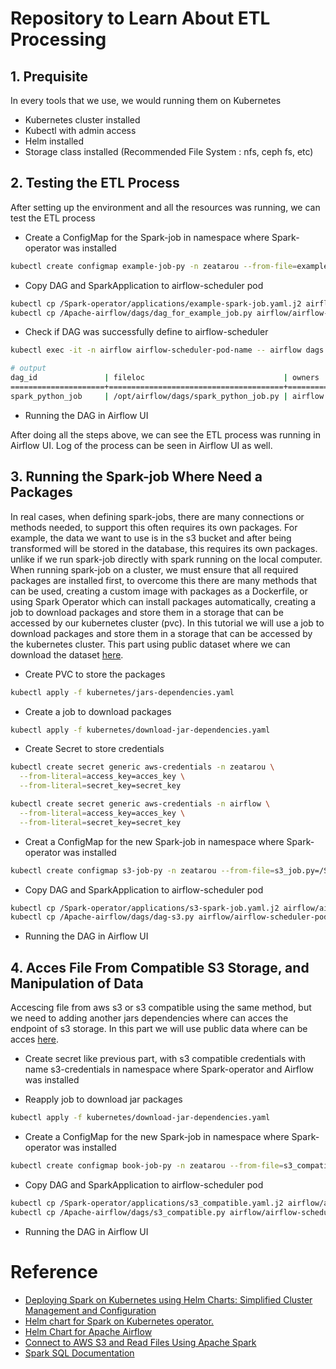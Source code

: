 # Repository to Learn About ETL Processing
## 1. Prequisite
In every tools that we use, we would running them on Kubernetes
- Kubernetes cluster installed
- Kubectl with admin access
- Helm installed
- Storage class installed (Recommended File System : nfs, ceph fs, etc)

## 2. Testing the ETL Process
After setting up the environment and all the resources was running, we can test the ETL process

- Create a ConfigMap for the Spark-job in namespace where Spark-operator was installed
```bash
kubectl create configmap example-job-py -n zeatarou --from-file=example_job.py=/Spark-operator/spark-job/example_job.py
```

- Copy DAG and SparkApplication to airflow-scheduler pod
```bash
kubectl cp /Spark-operator/applications/example-spark-job.yaml.j2 airflow/airflow-scheduler-pod-name:/opt/airflow/dags/
kubectl cp /Apache-airflow/dags/dag_for_example_job.py airflow/airflow-scheduler-pod-name:/opt/airflow/dags/
```

- Check if DAG was successfully define to airflow-scheduler
```bash
kubectl exec -it -n airflow airflow-scheduler-pod-name -- airflow dags list

# output
dag_id               | fileloc                               | owners  | is_paused
=====================+=======================================+=========+==========
spark_python_job     | /opt/airflow/dags/spark_python_job.py | airflow | None
```

- Running the DAG in Airflow UI

After doing all the steps above, we can see the ETL process was running in Airflow UI. Log of the process can be seen in Airflow UI as well.


## 3. Running the Spark-job Where Need a Packages
In real cases, when defining spark-jobs, there are many connections or methods needed, to support this often requires its own packages. For example, the data we want to use is in the s3 bucket and after being transformed will be stored in the database, this requires its own packages. unlike if we run spark-job directly with spark running on the local computer. When running spark-job on a cluster, we must ensure that all required packages are installed first, to overcome this there are many methods that can be used, creating a custom image with packages as a Dockerfile, or using Spark Operator which can install packages automatically, creating a job to download packages and store them in a storage that can be accessed by our kubernetes cluster (pvc). In this tutorial we will use a job to download packages and store them in a storage that can be accessed by the kubernetes cluster. This part using public dataset where we can download the dataset [here](https://www.kaggle.com/datasets/willianoliveiragibin/uk-property-price-data-1995-2023-04).

- Create PVC to store the packages
```bash
kubectl apply -f kubernetes/jars-dependencies.yaml
```

- Create a job to download packages
```bash
kubectl apply -f kubernetes/download-jar-dependencies.yaml
```

- Create Secret to store credentials
```bash
kubectl create secret generic aws-credentials -n zeatarou \
  --from-literal=access_key=acces_key \
  --from-literal=secret_key=secret_key

kubectl create secret generic aws-credentials -n airflow \
  --from-literal=access_key=acces_key \
  --from-literal=secret_key=secret_key
```

- Creat a ConfigMap for the new Spark-job in namespace where Spark-operator was installed
```bash
kubectl create configmap s3-job-py -n zeatarou --from-file=s3_job.py=/Spark-operator/spark-job/s3_job.py
```

- Copy DAG and SparkApplication to airflow-scheduler pod
```bash
kubectl cp /Spark-operator/applications/s3-spark-job.yaml.j2 airflow/airflow-scheduler-pod-name:/opt/airflow/dags/
kubectl cp /Apache-airflow/dags/dag-s3.py airflow/airflow-scheduler-pod-name:/opt/airflow/dags/
```

- Running the DAG in Airflow UI

## 4. Acces File From Compatible S3 Storage, and Manipulation of Data
Accescing file from aws s3 or s3 compatible using the same method, but we need to adding another jars dependencies where can acces the endpoint of s3 storage. In this part we will use public data where can be acces [here](https://www.kaggle.com/datasets/mohamedbakhet/amazon-books-reviews/data).

- Create secret like previous part, with s3 compatible credentials with name s3-credentials in namespace where Spark-operator and Airflow was installed

- Reapply job to download jar packages
```bash
kubectl apply -f kubernetes/download-jar-dependencies.yaml
```

- Create a ConfigMap for the new Spark-job in namespace where Spark-operator was installed
```bash
kubectl create configmap book-job-py -n zeatarou --from-file=s3_compatible.py=/Spark-operator/spark-job/s3_compatible.py
```

- Copy DAG and SparkApplication to airflow-scheduler pod
```bash
kubectl cp /Spark-operator/applications/s3_compatible.yaml.j2 airflow/airflow-scheduler-pod-name:/opt/airflow/dags/
kubectl cp /Apache-airflow/dags/s3_compatible.py airflow/airflow-scheduler-pod-name:/opt/airflow/dags/
```

- Running the DAG in Airflow UI

# Reference
- [Deploying Spark on Kubernetes using Helm Charts: Simplified Cluster Management and Configuration](https://medium.com/@SaphE/deploying-apache-spark-on-kubernetes-using-helm-charts-simplified-cluster-management-and-ee5e4f2264fd)
- [Helm chart for Spark on Kubernetes operator.](https://github.com/kubeflow/spark-operator/tree/master/charts/spark-operator-chart)
- [Helm Chart for Apache Airflow](https://airflow.apache.org/docs/helm-chart/stable/index.html)
- [Connect to AWS S3 and Read Files Using Apache Spark](https://medium.com/@Shamimw/connect-to-aws-s3-and-read-files-using-apache-spark-186943a5169a)
- [Spark SQL Documentation](https://spark.apache.org/docs/latest/api/python/reference/pyspark.sql/index.html)